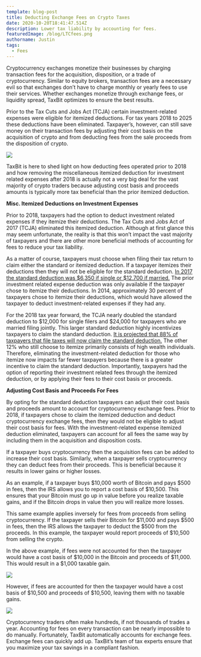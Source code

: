 ```yaml
---
template: blog-post
title: Deducting Exchange Fees on Crypto Taxes
date: 2020-10-20T18:41:47.514Z
description: Lower tax liability by accounting for fees.
featuredImage: /blog/LTCfees.png
authorname: Justin
tags:
  - Fees
---
```

Cryptocurrency exchanges monetize their businesses by charging transaction fees for the acquisition, disposition, or a trade of cryptocurrency. Similar to equity brokers, transaction fees are a necessary evil so that exchanges don’t have to charge monthly or yearly fees to use their services. Whether exchanges monetize through exchange fees, or liquidity spread, TaxBit optimizes to ensure the best results.



Prior to the Tax Cuts and Jobs Act (TCJA) certain investment-related expenses were eligible for itemized deductions. For tax years 2018 to 2025 these deductions have been eliminated. Taxpayer’s, however, can still save money on their transaction fees by adjusting their cost basis on the acquisition of crypto and from deducting fees from the sale proceeds from the disposition of crypto. 

![](https://lh3.googleusercontent.com/DzN0KpA9B1l-Sp8PbwNzYRgpu1ZVmbOI6IHLhsOSYtffrIhY_-gtcbw1A5xJkGjGJSBYUHCoB8wHvnQSgWKGS2x0XL99_jY2kyFYy55fWJnMn7APjcoDZwPA1yNG7XrOXtz6Djrt)

TaxBit is here to shed light on how deducting fees operated prior to 2018 and how removing the miscellaneous itemized deduction for investment related expenses after 2018 is actually not a very big deal for the vast majority of crypto traders because adjusting cost basis and proceeds amounts is typically more tax beneficial than the prior itemized deduction.



**Misc. Itemized Deductions on Investment Expenses**

Prior to 2018, taxpayers had the option to deduct investment related expenses if they itemize their deductions. The Tax Cuts and Jobs Act of 2017 (TCJA) eliminated this itemized deduction. Although at first glance this may seem unfortunate, the reality is that this won’t impact the vast majority of taxpayers and there are other more beneficial methods of accounting for fees to reduce your tax liability.



As a matter of course, taxpayers must choose when filing their tax return to claim either the standard or itemized deduction. If a taxpayer itemizes their deductions then they will not be eligible for the standard deduction. [In 2017 the standard deduction was $6,350 if single or $12,700 if married.](https://www.taxpolicycenter.org/publications/itemized-deductions/full) The prior investment related expense deduction was only available if the taxpayer chose to itemize their deductions. In 2014, approximately 30 percent of taxpayers chose to itemize their deductions, which would have allowed the taxpayer to deduct investment-related expenses if they had any.



For the 2018 tax year forward, the TCJA nearly doubled the standard deduction to $12,000 for single filers and $24,000 for taxpayers who are married filing jointly. This larger standard deduction highly incentivizes taxpayers to claim the standard deduction. [It is projected that 88% of taxpayers that file taxes will now claim the standard deduction.](https://taxfoundation.org/90-percent-taxpayers-projected-tcja-expanded-standard-deduction/) The other 12% who still choose to itemize primarily consists of high wealth individuals. Therefore, eliminating the investment-related deduction for those who itemize now impacts far fewer taxpayers because there is a greater incentive to claim the standard deduction. Importantly, taxpayers had the option of reporting their investment related fees through the itemized deduction, or by applying their fees to their cost basis or proceeds.



**Adjusting Cost Basis and Proceeds For Fees**

By opting for the standard deduction taxpayers can adjust their cost basis and proceeds amount to account for cryptocurrency exchange fees. Prior to 2018, if taxpayers chose to claim the itemized deduction and deduct cryptocurrency exchange fees, then they would not be eligible to adjust their cost basis for fees. With the investment-related expense itemized deduction eliminated, taxpayers can account for all fees the same way by including them in the acquisition and disposition costs.



If a taxpayer buys cryptocurrency then the acquisition fees can be added to increase their cost basis. Similarly, when a taxpayer sells cryptocurrency they can deduct fees from their proceeds. This is beneficial because it results in lower gains or higher losses.



As an example, if a taxpayer buys $10,000 worth of Bitcoin and pays $500 in fees, then the IRS allows you to report a cost basis of $10,500. This ensures that your Bitcoin must go up in value before you realize taxable gains, and if the Bitcoin drops in value then you will realize more losses.



This same example applies inversely for fees from proceeds from selling cryptocurrency. If the taxpayer sells their Bitcoin for $11,000 and pays $500 in fees, then the IRS allows the taxpayer to deduct the $500 from the proceeds. In this example, the taxpayer would report proceeds of $10,500 from selling the crypto.



In the above example, if fees were not accounted for then the taxpayer would have a cost basis of $10,000 in the Bitcoin and proceeds of $11,000. This would result in a $1,000 taxable gain.

![](https://lh6.googleusercontent.com/2vWd1ZgbnG23UU71JOhKQC8dXsa0tFw2K5PUzDSHjAsmdEN1pDwGNir6VBYIrtR1LMlKOeUCkHdrsro2wWhpYdB_X4i2_SCAb4LYc-E04A0BiR0sz_or0yEa-37GXQSpjbGwV4sT)

However, if fees are accounted for then the taxpayer would have a cost basis of $10,500 and proceeds of $10,500, leaving them with no taxable gains.

![](https://lh5.googleusercontent.com/dpzReepJNOfNVJ0woXDsA3RbBO2g5O6LIPpmITC9fsOVE5jCDa9RcD4pcScW6q8W6oWSKY0h7c6RyerhmbWXZSPyz9NV0RC4Omv2zP4RovUImonXlU9-Hscp2KuIyjOmfl2uv97K)

Cryptocurrency traders often make hundreds, if not thousands of trades a year. Accounting for fees on every transaction can be nearly impossible to do manually. Fortunately, TaxBit automatically accounts for exchange fees. Exchange fees can quickly add up. TaxBit’s team of tax experts ensure that you maximize your tax savings in a compliant fashion.
